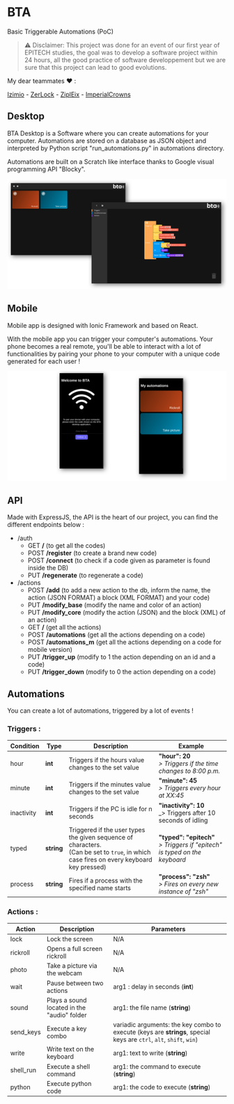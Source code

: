 # BTA
Basic Triggerable Automations (PoC)

> ⚠️ Disclaimer: This project was done for an event of our first year of EPITECH studies, the goal was to develop a software project within 24 hours, all the good practice of software developpement but we are sure that this project can lead to good evolutions.

My dear teammates ❤️ :

[Izimio](https://github.com/Izimio) - [ZerLock](https://github.com/ZerLock) - [ZiplEix](https://github.com/ZiplEix) - [ImperialCrowns](https://github.com/ImperialCrowns)

## Desktop
BTA Desktop is a Software where you can create automations for your computer.
Automations are stored on a database as JSON object and interpreted by Python script "run_automations.py" in automations directory.

Automations are built on a Scratch like interface thanks to Google visual programming API "Blocky".

![BTA Desktop](https://raw.githubusercontent.com/MathiDEV/BTA/main/assets/BTADesktop.png)

## Mobile

Mobile app is designed with Ionic Framework and based on React.

With the mobile app you can trigger your computer's automations. Your phone becomes a real remote, you'll be able to interact with a lot of functionalities by pairing your phone to your computer with a unique code generated for each user !

![BTA Mobile](https://raw.githubusercontent.com/MathiDEV/BTA/main/assets/BTAMobile.png)

## API

Made with ExpressJS, the API is the heart of our project, you can find the different endpoints below :

- /auth
    - GET **/** (to get all the codes)
    - POST **/register** (to create a brand new code)
    - POST **/connect** (to check if a code given as parameter is found inside the DB)
    - PUT **/regenerate** (to regenerate a code)
- /actions
    - POST **/add**         (to add a new action to the db, inform the name, the action (JSON FORMAT) a block (XML FORMAT) and your code)
    - PUT **/modify_base** (modify the name and color of an action)
    - PUT **/modify_core** (modify the action (JSON) and the block (XML) of an action)
    - GET **/** (get all the actions)
    - POST **/automations** (get all the actions depending on a code)
    - POST **/automations_m** (get all the actions depending on a code for mobile version)
    - PUT **/trigger_up** (modify to 1 the action depending on an id and a code)
    - PUT **/trigger_down** (modify to 0 the action depending on a code)

## Automations

You can create a lot of automations, triggered by a lot of events !

### Triggers : 

|Condition | Type | Description | Example |
|----------|------|-----------|---------|
| hour | **int** | Triggers if the hours value changes to the set value | **"hour": 20** <br>_> Triggers if the time changes to 8:00 p.m._|
| minute | **int** | Triggers if the minutes value changes to the set value | **"minute": 45** <br>_> Triggers every hour at XX:45_|
| inactivity | **int** | Triggers if the PC is idle for n seconds | **"inactivity": 10** <br>_> Triggers after 10 seconds of idling|
| typed | **string** | Triggered if the user types the given sequence of characters.<br>(Can be set to `true`, in which case fires on every keyboard key pressed) | **"typed": "epitech"** <br> _> Triggers if "epitech" is typed on the keyboard_|
| process | **string** | Fires if a process with the specified name starts | **"process": "zsh"** <br>_> Fires on every new instance of "zsh"_|

### Actions :
|Action | Description | Parameters |
|-|--|--|
| lock | Lock the screen | N/A |
| rickroll | Opens a full screen rickroll | N/A |
| photo | Take a picture via the webcam | N/A |
| wait | Pause between two actions | arg1 : delay in seconds (**int**) |
| sound | Plays a sound located in the "audio" folder | arg1: the file name (**string**) |
| send_keys | Execute a key combo | variadic arguments: the key combo to execute (keys are **strings**, special keys are `ctrl`, `alt`, `shift`, `win`) |
| write | Write text on the keyboard | arg1: text to write (**string**) |
| shell_run | Execute a shell command | arg1: the command to execute (**string**) |
| python | Execute python code | arg1: the code to execute (**string**) |


